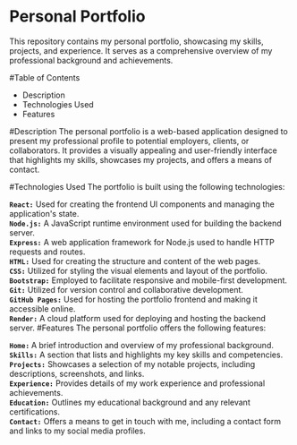 # Personal Portfolio
This repository contains my personal portfolio, showcasing my skills, projects, and experience. It serves as a comprehensive overview of my professional background and achievements.

#Table of Contents
- Description
- Technologies Used
- Features

#Description
The personal portfolio is a web-based application designed to present my professional profile to potential employers, clients, or collaborators. It provides a visually appealing and user-friendly interface that highlights my skills, showcases my projects, and offers a means of contact.

#Technologies Used
The portfolio is built using the following technologies:

<b>`React:`</b> Used for creating the frontend UI components and managing the application's state.</br>
<b>`Node.js:`</b> A JavaScript runtime environment used for building the backend server.</br>
<b>`Express:`</b> A web application framework for Node.js used to handle HTTP requests and routes.</br>
<b>`HTML:`</b> Used for creating the structure and content of the web pages.</br>
<b>`CSS:`</b> Utilized for styling the visual elements and layout of the portfolio.</br>
<b>`Bootstrap:`</b> Employed to facilitate responsive and mobile-first development.</br>
<b>`Git:`</b> Utilized for version control and collaborative development.</br>
<b>`GitHub Pages:`</b> Used for hosting the portfolio frontend and making it accessible online.</br>
<b>`Render:`</b> A cloud platform used for deploying and hosting the backend server.
#Features
The personal portfolio offers the following features:

<b>`Home:` </b>A brief introduction and overview of my professional background.</br>
<b>`Skills:`</b> A section that lists and highlights my key skills and competencies.</br>
<b>`Projects:`</b> Showcases a selection of my notable projects, including descriptions, screenshots, and links.</br>
<b>`Experience:`</b> Provides details of my work experience and professional achievements.</br>
<b>`Education:`</b> Outlines my educational background and any relevant certifications.</br>
<b>`Contact:`</b> Offers a means to get in touch with me, including a contact form and links to my social media profiles.